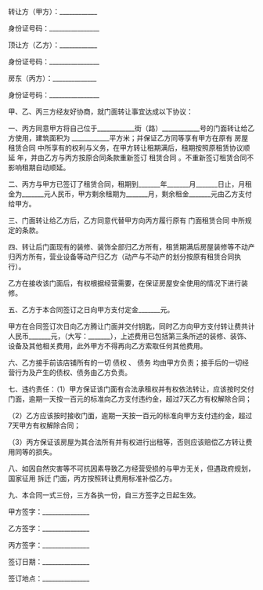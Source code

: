 
 



转让方（甲方）：____________




身份证号码：________________




顶让方（乙方）：____________




身份证号码：________________




房东（丙方）：______________




身份证号码：________________




甲、乙、丙三方经友好协商，就门面转让事宜达成以下协议：




一、丙方同意甲方将自己位于____________街（路）____________号的门面转让给乙方使用，建筑面积为 ____________平方米；并保证乙方同等享有甲方在原有
房屋租赁合同
中所享有的权利与义务，在甲方转让租期满后，租期按照原租赁协议顺延 年，并由乙方与丙方按原合同条款重新签订
租赁合同
。不重新签订租赁合同不影响租期自动顺延。




二、丙方与甲方已签订了租赁合同，租期到_______年_______月_______日止，月租金为_______元人民币，甲方剩余租期为_______月，剩余租金_______元由乙方支付给甲方。




三、门面转让给乙方后，乙方同意代替甲方向丙方履行原有
门面租赁合同
中所规定的条款。




四、转让后门面现有的装修、装饰全部归乙方所有，租赁期满后房屋装修等不动产归丙方所有，营业设备等动产归乙方（动产与不动产的划分按原有租赁合同执行）。




乙方在接收该门面后，有权根据经营需要，在保证房屋安全使用的情况下进行装修。




五、乙方于本合同签订之日向甲方支付定金_______元。




甲方在合同签订次日向乙方腾让门面并交付钥匙，同时乙方向甲方支付转让费共计人民币_______元，（大写：_______），上述费用已包括第三条所述的装修、装饰、设备及其他相关费用，此外甲方不得再向乙方索取任何其他费用。




六、乙方接手前该店铺所有的一切
债权
、
债务
均由甲方负责；接手后的一切经营行为及产生的债权、债务由乙方负责。




七、违约责任：（1）甲方保证该门面有合法承租权并有权依法转让，应该按时交付门面，逾期一天按一百元的标准向乙方支付违约金，超过7天乙方有权解除合同；




（2）乙方应该按时接收门面，逾期一天按一百元的标准向甲方支付违约金，超过7天甲方有权解除合同；




（3）丙方保证该房屋为其合法所有并有权进行出租等，否则应该赔偿乙方转让费用同等的损失。




八、如因自然灾害等不可抗因素导致乙方经营受损的与甲方无关，但遇政府规划，国家征用
拆迁
门面，丙方按照转让费用标准补偿乙方。




九、本合同一式三份，三方各执一份，自三方签字之日起生效。




甲方签字：_______________




乙方签字：_______________




丙方签字：_______________




签订日期：_______________




签订地点：_______________

 


 

 
 
 
 
 
  


  
 

  


  


  
 
 
 
 

